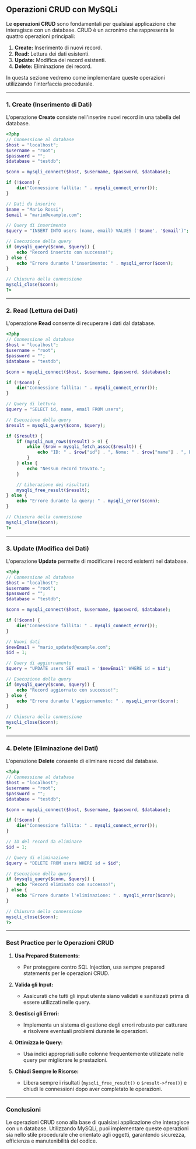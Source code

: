 ## **Operazioni CRUD con MySQLi**

Le **operazioni CRUD** sono fondamentali per qualsiasi applicazione che interagisce con un database. CRUD è un acronimo che rappresenta le quattro operazioni principali:

1. **Create:** Inserimento di nuovi record.
2. **Read:** Lettura dei dati esistenti.
3. **Update:** Modifica dei record esistenti.
4. **Delete:** Eliminazione dei record.

In questa sezione vedremo come implementare queste operazioni utilizzando l'interfaccia procedurale.

---

### **1. Create (Inserimento di Dati)**

L'operazione **Create** consiste nell'inserire nuovi record in una tabella del database.
```php
<?php
// Connessione al database
$host = "localhost";
$username = "root";
$password = "";
$database = "testdb";

$conn = mysqli_connect($host, $username, $password, $database);

if (!$conn) {
    die("Connessione fallita: " . mysqli_connect_error());
}

// Dati da inserire
$name = "Mario Rossi";
$email = "mario@example.com";

// Query di inserimento
$query = "INSERT INTO users (name, email) VALUES ('$name', '$email')";

// Esecuzione della query
if (mysqli_query($conn, $query)) {
    echo "Record inserito con successo!";
} else {
    echo "Errore durante l'inserimento: " . mysqli_error($conn);
}

// Chiusura della connessione
mysqli_close($conn);
?>
```

---

### **2. Read (Lettura dei Dati)**

L'operazione **Read** consente di recuperare i dati dal database.

```php
<?php
// Connessione al database
$host = "localhost";
$username = "root";
$password = "";
$database = "testdb";

$conn = mysqli_connect($host, $username, $password, $database);

if (!$conn) {
    die("Connessione fallita: " . mysqli_connect_error());
}

// Query di lettura
$query = "SELECT id, name, email FROM users";

// Esecuzione della query
$result = mysqli_query($conn, $query);

if ($result) {
    if (mysqli_num_rows($result) > 0) {
        while ($row = mysqli_fetch_assoc($result)) {
            echo "ID: " . $row["id"] . ", Nome: " . $row["name"] . ", Email: " . $row["email"] . "<br>";
        }
    } else {
        echo "Nessun record trovato.";
    }

    // Liberazione dei risultati
    mysqli_free_result($result);
} else {
    echo "Errore durante la query: " . mysqli_error($conn);
}

// Chiusura della connessione
mysqli_close($conn);
?>
```

---

### **3. Update (Modifica dei Dati)**

L'operazione **Update** permette di modificare i record esistenti nel database.

```php
<?php
// Connessione al database
$host = "localhost";
$username = "root";
$password = "";
$database = "testdb";

$conn = mysqli_connect($host, $username, $password, $database);

if (!$conn) {
    die("Connessione fallita: " . mysqli_connect_error());
}

// Nuovi dati
$newEmail = "mario_updated@example.com";
$id = 1;

// Query di aggiornamento
$query = "UPDATE users SET email = '$newEmail' WHERE id = $id";

// Esecuzione della query
if (mysqli_query($conn, $query)) {
    echo "Record aggiornato con successo!";
} else {
    echo "Errore durante l'aggiornamento: " . mysqli_error($conn);
}

// Chiusura della connessione
mysqli_close($conn);
?>
```

---

### **4. Delete (Eliminazione dei Dati)**

L'operazione **Delete** consente di eliminare record dal database.

```php
<?php
// Connessione al database
$host = "localhost";
$username = "root";
$password = "";
$database = "testdb";

$conn = mysqli_connect($host, $username, $password, $database);

if (!$conn) {
    die("Connessione fallita: " . mysqli_connect_error());
}

// ID del record da eliminare
$id = 1;

// Query di eliminazione
$query = "DELETE FROM users WHERE id = $id";

// Esecuzione della query
if (mysqli_query($conn, $query)) {
    echo "Record eliminato con successo!";
} else {
    echo "Errore durante l'eliminazione: " . mysqli_error($conn);
}

// Chiusura della connessione
mysqli_close($conn);
?>
```

---

### **Best Practice per le Operazioni CRUD**

1. **Usa Prepared Statements:**
   - Per proteggere contro SQL Injection, usa sempre prepared statements per le operazioni CRUD.

2. **Valida gli Input:**
   - Assicurati che tutti gli input utente siano validati e sanitizzati prima di essere utilizzati nelle query.

3. **Gestisci gli Errori:**
   - Implementa un sistema di gestione degli errori robusto per catturare e risolvere eventuali problemi durante le operazioni.

4. **Ottimizza le Query:**
   - Usa indici appropriati sulle colonne frequentemente utilizzate nelle query per migliorare le prestazioni.

5. **Chiudi Sempre le Risorse:**
   - Libera sempre i risultati (`mysqli_free_result()` o `$result->free()`) e chiudi le connessioni dopo aver completato le operazioni.

---

### **Conclusioni**

Le operazioni CRUD sono alla base di qualsiasi applicazione che interagisce con un database. Utilizzando MySQLi, puoi implementare queste operazioni sia nello stile procedurale che orientato agli oggetti, garantendo sicurezza, efficienza e manutenibilità del codice.

